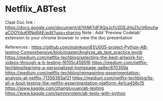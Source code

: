 # Netflix_ABTest

Claat Doc link : https://docs.google.com/document/d/1jhMjTdF9QqJcfU2DEJHpZhcV6mvhaaCOOYduKRNpRAE/edit?usp=sharing
  Note : Add 'Preview Codelab' extension to your chrome browser to view the doc presentation

References : 
https://github.com/mainkoon81/U005-project-Python-AB-testing-Comprehensive/blob/master/Analyze_ab_test_practice.ipynb
https://medium.com/netflix-techblog/selecting-the-best-artwork-for-videos-through-a-b-testing-f6155c4595f6
https://medium.com/netflix-techblog/learning-a-personalized-homepage-aa8ec670359a
https://medium.com/netflix-techblog/reimagining-experimentation-analysis-at-netflix-71356393af21
https://medium.com/netflix-techblog/its-all-a-bout-testing-the-netflix-experimentation-platform-4e1ca458c15
https://www.kaggle.com/zhangluyuan/ab-testing
https://www.kaggle.com/tammyrotem/ab-tests-with-python
